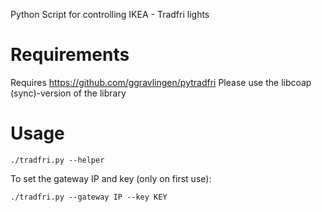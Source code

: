 Python Script for controlling IKEA - Tradfri lights


# Requirements
Requires https://github.com/ggravlingen/pytradfri
Please use the libcoap (sync)-version of the library

# Usage
```shell
./tradfri.py --helper
```

To set the gateway IP and key (only on first use):

```shell
./tradfri.py --gateway IP --key KEY
```
